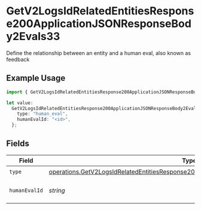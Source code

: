 # GetV2LogsIdRelatedEntitiesResponse200ApplicationJSONResponseBody2Evals33

Define the relationship between an entity and a human eval, also known as feedback

## Example Usage

```typescript
import { GetV2LogsIdRelatedEntitiesResponse200ApplicationJSONResponseBody2Evals33 } from "orq-poc-typescript-multi-env-version/models/operations";

let value:
  GetV2LogsIdRelatedEntitiesResponse200ApplicationJSONResponseBody2Evals33 = {
    type: "human_eval",
    humanEvalId: "<id>",
  };
```

## Fields

| Field                                                                                                                                                                                              | Type                                                                                                                                                                                               | Required                                                                                                                                                                                           | Description                                                                                                                                                                                        |
| -------------------------------------------------------------------------------------------------------------------------------------------------------------------------------------------------- | -------------------------------------------------------------------------------------------------------------------------------------------------------------------------------------------------- | -------------------------------------------------------------------------------------------------------------------------------------------------------------------------------------------------- | -------------------------------------------------------------------------------------------------------------------------------------------------------------------------------------------------- |
| `type`                                                                                                                                                                                             | [operations.GetV2LogsIdRelatedEntitiesResponse200ApplicationJSONResponseBody2Evals33Type](../../models/operations/getv2logsidrelatedentitiesresponse200applicationjsonresponsebody2evals33type.md) | :heavy_check_mark:                                                                                                                                                                                 | N/A                                                                                                                                                                                                |
| `humanEvalId`                                                                                                                                                                                      | *string*                                                                                                                                                                                           | :heavy_check_mark:                                                                                                                                                                                 | The id of the resource                                                                                                                                                                             |